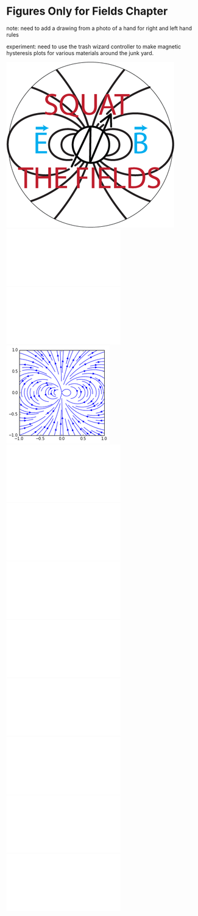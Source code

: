 # Figures Only for Fields Chapter

note: need to add a drawing from a photo of a hand for right and left hand rules

experiment: need to use the trash wizard controller to make magnetic hysteresis plots for various materials around the junk yard.  

![image](betterFieldSquatIdeagraph.png) 
![image](lefthandrulecartoon.pdf) 
![image](righthandcartoon.pdf) 
![image](magneticdipole1.png) 
![image](little-g-fig.pdf) 
![image](big-M-little-m.pdf) 
![image](DefineBequation.pdf) 
![image](dipole_dropoff.pdf) 
![image](earth-gauss-tesla.pdf) 
![image](GaussTeslaEquation.pdf) 
![image](several-scales-dipole.pdf) 
![image](generic_dipole_cartoon.pdf) 



